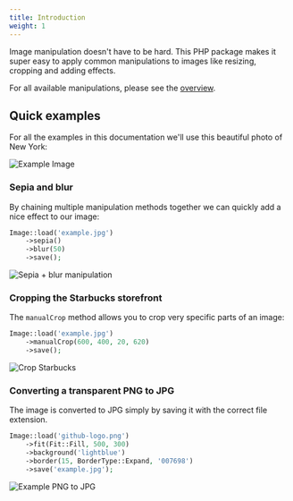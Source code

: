 ```yaml
---
title: Introduction
weight: 1
---
```


Image manipulation doesn't have to be hard. This PHP package makes it super easy to apply common manipulations to images like resizing, cropping and adding effects.

For all available manipulations, please see the [overview](/image/v3/image-manipulations/overview).

## Quick examples

For all the examples in this documentation we'll use this beautiful photo of New York:

![Example Image](../images/example.jpg)

### Sepia and blur

By chaining multiple manipulation methods together we can quickly add a nice effect to our image:

```php
Image::load('example.jpg')
    ->sepia()
    ->blur(50)
    ->save();
```

![Sepia + blur manipulation](../images/example-sepia-blur.jpg)

### Cropping the Starbucks storefront

The `manualCrop` method allows you to crop very specific parts of an image:

```php
Image::load('example.jpg')
    ->manualCrop(600, 400, 20, 620)
    ->save();
```

![Crop Starbucks](../images/example-manual-crop.jpg)

### Converting a transparent PNG to JPG

The image is converted to JPG simply by saving it with the correct file extension.

```php
Image::load('github-logo.png')
    ->fit(Fit::Fill, 500, 300)
    ->background('lightblue')
    ->border(15, BorderType::Expand, '007698')
    ->save('example.jpg');
```

![Example PNG to JPG](../images/example-png-to-jpg.jpg)


